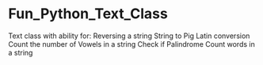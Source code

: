 # Fun_Python_Text_Class

Text class with ability for:
    Reversing a string
    String to Pig Latin conversion
    Count the number of Vowels in a string
    Check if Palindrome
    Count words in a string
